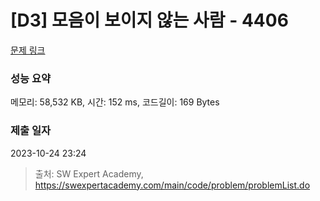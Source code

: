 # [D3] 모음이 보이지 않는 사람 - 4406 

[문제 링크](https://swexpertacademy.com/main/code/problem/problemDetail.do?contestProbId=AWNcD_66pUEDFAV8) 

### 성능 요약

메모리: 58,532 KB, 시간: 152 ms, 코드길이: 169 Bytes

### 제출 일자

2023-10-24 23:24



> 출처: SW Expert Academy, https://swexpertacademy.com/main/code/problem/problemList.do